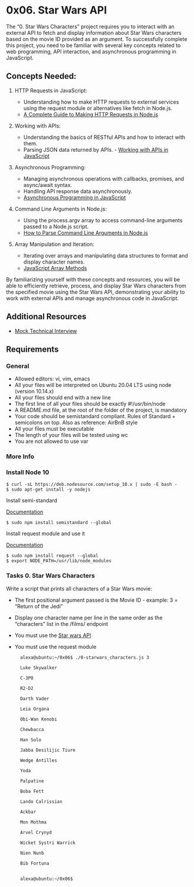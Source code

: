 # 0x06. Star Wars API

The “0. Star Wars Characters” project requires you to interact with an external API to fetch and display information about Star Wars characters based on the movie ID provided as an argument. To successfully complete this project, you need to be familiar with several key concepts related to web programming, API interaction, and asynchronous programming in JavaScript.

## Concepts Needed:

1.  HTTP Requests in JavaScript:

    - Understanding how to make HTTP requests to external services using the request module or alternatives like fetch in Node.js.
    - [A Complete Guide to Making HTTP Requests in Node.js](https://intranet.alxswe.com/rltoken/iRse23lnV4gAsD9JJTJMMQ)

2.  Working with APIs:

    - Understanding the basics of RESTful APIs and how to interact with them.
    - Parsing JSON data returned by APIs. - [Working with APIs in JavaScript](https://intranet.alxswe.com/rltoken/KyGS_uB68mLaP5irrH8JVA)

3.  Asynchronous Programming:

    - Managing asynchronous operations with callbacks, promises, and async/await syntax.
    - Handling API response data asynchronously.
    - [Asynchronous Programming in JavaScript](https://intranet.alxswe.com/rltoken/tdKMGJrRstCkXSReNfRFpQ)

4.  Command Line Arguments in Node.js:

    - Using the process.argv array to access command-line arguments passed to a Node.js script.
    - [How to Parse Command Line Arguments in Node.js](https://intranet.alxswe.com/rltoken/oWBOWJZLF_D9GfOydPz6Kg)

5.  Array Manipulation and Iteration:

    - Iterating over arrays and manipulating data structures to format and display character names.
    - [JavaScript Array Methods](https://intranet.alxswe.com/rltoken/8zdG036OYYvVco_AZTExoA)

By familiarizing yourself with these concepts and resources, you will be able to efficiently retrieve, process, and display Star Wars characters from the specified movie using the Star Wars API, demonstrating your ability to work with external APIs and manage asynchronous code in JavaScript.

## Additional Resources

- [Mock Technical Interview](https://intranet.alxswe.com/rltoken/du6hlPQm6qi4A7eEursNhQ)

## Requirements

### General

- Allowed editors: vi, vim, emacs
- All your files will be interpreted on Ubuntu 20.04 LTS using node (version 10.14.x)
- All your files should end with a new line
- The first line of all your files should be exactly #!/usr/bin/node
- A README.md file, at the root of the folder of the project, is mandatory
- Your code should be semistandard compliant. Rules of Standard + semicolons on top. Also as reference: AirBnB style
- All your files must be executable
- The length of your files will be tested using wc
- You are not allowed to use var

### More Info

### Install Node 10

    $ curl -sL https://deb.nodesource.com/setup_10.x | sudo -E bash -
    $ sudo apt-get install -y nodejs

Install semi-standard

[Documentation](https://intranet.alxswe.com/rltoken/WjMvQfBMKBdsNUuHyg55Dw)

    $ sudo npm install semistandard --global

Install request module and use it

[Documentation](https://intranet.alxswe.com/rltoken/BWz2gc45S-nZaxEY6GA6Zw)

    $ sudo npm install request --global
    $ export NODE_PATH=/usr/lib/node_modules

### Tasks 0. Star Wars Characters

Write a script that prints all characters of a Star Wars movie:

- The first positional argument passed is the Movie ID - example: 3 = “Return of the Jedi”
- Display one character name per line in the same order as the “characters” list in the /films/ endpoint
- You must use the [Star wars API](https://intranet.alxswe.com/rltoken/gh_NaSUk9QlXHVoACFU-tg)
- You must use the request module

        alexa@ubuntu:~/0x06$ ./0-starwars_characters.js 3

        Luke Skywalker

        C-3PO

        R2-D2

        Darth Vader

        Leia Organa

        Obi-Wan Kenobi

        Chewbacca

        Han Solo

        Jabba Desilijic Tiure

        Wedge Antilles

        Yoda

        Palpatine

        Boba Fett

        Lando Calrissian

        Ackbar

        Mon Mothma

        Arvel Crynyd

        Wicket Systri Warrick

        Nien Nunb

        Bib Fortuna


        alexa@ubuntu:~/0x06$
